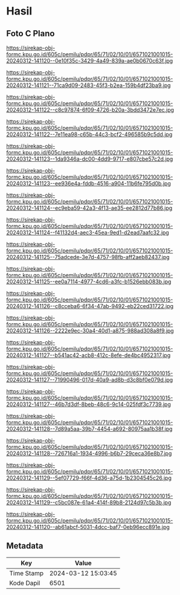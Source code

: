 # Hasil

## Foto C Plano

https://sirekap-obj-formc.kpu.go.id/605c/pemilu/pdpr/65/71/02/10/01/6571021001015-20240312-141120--0e10f35c-3429-4a49-839a-ae0b0670c63f.jpg

https://sirekap-obj-formc.kpu.go.id/605c/pemilu/pdpr/65/71/02/10/01/6571021001015-20240312-141121--71ca9d09-2483-45f3-b2ea-159b4df23ba9.jpg

https://sirekap-obj-formc.kpu.go.id/605c/pemilu/pdpr/65/71/02/10/01/6571021001015-20240312-141122--c8c97874-6f09-4726-b20a-3bdd3472e7ec.jpg

https://sirekap-obj-formc.kpu.go.id/605c/pemilu/pdpr/65/71/02/10/01/6571021001015-20240312-141122--7e11ea98-c65b-44c3-bcf2-496585b9c5dd.jpg

https://sirekap-obj-formc.kpu.go.id/605c/pemilu/pdpr/65/71/02/10/01/6571021001015-20240312-141123--1da9346a-dc00-4dd9-9717-e807cbe57c2d.jpg

https://sirekap-obj-formc.kpu.go.id/605c/pemilu/pdpr/65/71/02/10/01/6571021001015-20240312-141123--ee936e4a-fddb-4516-a904-11b6fe795d0b.jpg

https://sirekap-obj-formc.kpu.go.id/605c/pemilu/pdpr/65/71/02/10/01/6571021001015-20240312-141124--ec9eba59-42a3-4f13-ae35-ee2812d77b86.jpg

https://sirekap-obj-formc.kpu.go.id/605c/pemilu/pdpr/65/71/02/10/01/6571021001015-20240312-141124--f41132d4-aec3-45ea-9ed1-d2ead7aafc32.jpg

https://sirekap-obj-formc.kpu.go.id/605c/pemilu/pdpr/65/71/02/10/01/6571021001015-20240312-141125--75adcede-3e7d-4757-98fb-aff2aeb82437.jpg

https://sirekap-obj-formc.kpu.go.id/605c/pemilu/pdpr/65/71/02/10/01/6571021001015-20240312-141125--ee0a7114-4977-4cd6-a3fc-b1526ebb083b.jpg

https://sirekap-obj-formc.kpu.go.id/605c/pemilu/pdpr/65/71/02/10/01/6571021001015-20240312-141126--c8cceba6-6f34-47ab-9492-eb22ced31722.jpg

https://sirekap-obj-formc.kpu.go.id/605c/pemilu/pdpr/65/71/02/10/01/6571021001015-20240312-141126--2222e9ec-30a4-40d1-a875-988ad308a8f9.jpg

https://sirekap-obj-formc.kpu.go.id/605c/pemilu/pdpr/65/71/02/10/01/6571021001015-20240312-141127--b541ac42-acb8-412c-8efe-de4bc4952317.jpg

https://sirekap-obj-formc.kpu.go.id/605c/pemilu/pdpr/65/71/02/10/01/6571021001015-20240312-141127--71990496-017d-40a9-ad8b-d3c8bf0e079d.jpg

https://sirekap-obj-formc.kpu.go.id/605c/pemilu/pdpr/65/71/02/10/01/6571021001015-20240312-141127--46b7d3df-8beb-48c6-9c14-025fdf3c7739.jpg

https://sirekap-obj-formc.kpu.go.id/605c/pemilu/pdpr/65/71/02/10/01/6571021001015-20240312-141128--7d89a5aa-39b7-4454-a692-80975aa1b38f.jpg

https://sirekap-obj-formc.kpu.go.id/605c/pemilu/pdpr/65/71/02/10/01/6571021001015-20240312-141128--726716a1-1934-4996-b6b7-29ceca36e8b7.jpg

https://sirekap-obj-formc.kpu.go.id/605c/pemilu/pdpr/65/71/02/10/01/6571021001015-20240312-141129--5ef07729-f66f-4d36-a75d-1b2304545c26.jpg

https://sirekap-obj-formc.kpu.go.id/605c/pemilu/pdpr/65/71/02/10/01/6571021001015-20240312-141129--c5bc087e-61a4-414f-89b8-2124d97c5b3b.jpg

https://sirekap-obj-formc.kpu.go.id/605c/pemilu/pdpr/65/71/02/10/01/6571021001015-20240312-141120--ab61abcf-5031-4dcc-baf7-0eb96ecc891e.jpg


## Metadata

| Key        | Value               |
| ---------- | ------------------- |
| Time Stamp | 2024-03-12 15:03:45 |
| Kode Dapil | 6501                |



